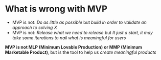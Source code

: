 # What is wrong with MVP
* MVP is not: _Do as little as possible_ but _build in order to validate an approach to solving X_
* MVP is not: _Release what we need to release_ but _It just a start, it may take some iterations to nail what is meaningful for users_

__MVP is not MLP (Minimum Lovable Production) or MMP (Minimum Marketable Product)__, but is the tool to help us _create meaningful products_
